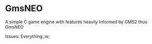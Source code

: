 # GmsNEO
A simple C game engine with features heavily informed by GMS2 thus GmsNEO

Issues:
Everything ;w;
